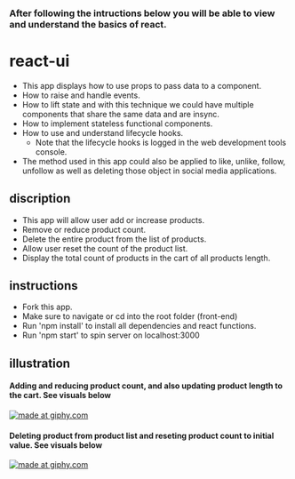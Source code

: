### After following the intructions below you will be able to view and understand the basics of react.

# react-ui
- This app displays how to use props to pass data to a component.
- How to raise and handle events.
- How to lift state and with this technique we could have multiple components that share the same data and are insync.
- How to implement stateless functional components.
- How to use and understand lifecycle hooks.
   * Note that the lifecycle hooks is logged in the web development tools console.
- The method used in this app could also be applied to like, unlike, follow, unfollow as well as deleting those object in social media applications.

## discription
- This app will allow user add or increase products.
- Remove or reduce product count.
- Delete the entire product from the list of products.
- Allow user reset the count of the product list.
- Display the total count of products in the cart of all products length.

## instructions
- Fork this app.
- Make sure to navigate or cd into the root folder (front-end)
- Run 'npm install' to install all dependencies and react functions.
- Run 'npm start' to spin server on localhost:3000

## illustration
#### Adding and reducing product count, and also updating product length to the cart. See visuals below

<a href="https://giphy.com/gif/3facxx"><img src="https://media.giphy.com/media/2rb7gyiwGNAJ65i9ja/giphy.gif" title="made at giphy.com"/></a>

#### Deleting product from product list and reseting product count to initial value. See visuals below

<a href="https://giphy.com/gif/3facxx"><img src="https://media.giphy.com/media/Im4T0CuITn2DOB2JsB/giphy.gif" title="made at giphy.com"/></a>
